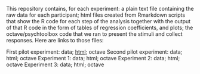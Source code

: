 This repository contains, for each experiment: a plain text file containing the raw data for each participant; html files created from Rmarkdown scripts that show the R code for each step of the analysis together with the output of that R code in the form of tables of regression coefficients, and plots; the octave/psychtoolbox code that we ran to present the stimuli and collect responses. Here are links to those files:

First pilot experiment: data; [html](https://mjgreen.github.io/vagueness/experiment_data_and_analyses/A_pilot_1.html); octave
Second pilot experiment: data; html; octave
Experiment 1: data; html; octave
Experiment 2: data; html; octave
Experiment 3: data; html; octave
